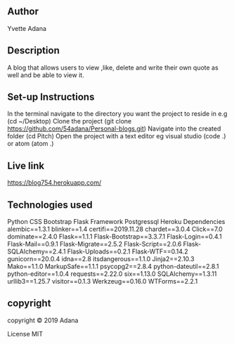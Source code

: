 ## Author
Yvette Adana
## Description
A blog that allows users to view ,like, delete and write their own quote as well and be able to view it.

## Set-up Instructions
In the terminal navigate to the directory you want the project to reside in e.g (cd ~/Desktop)
Clone the project (git clone https://github.com/54adana/Personal-blogs.git)
Navigate into the created folder (cd Pitch)
Open the project with a text editor eg visual studio (code .) or atom (atom .)
## Live link
https://blog754.herokuapp.com/

## Technologies used
Python
CSS
Bootstrap
Flask Framework
Postgressql
Heroku
Dependencies
alembic==1.3.1
blinker==1.4
certifi==2019.11.28
chardet==3.0.4
Click==7.0
dominate==2.4.0
Flask==1.1.1
Flask-Bootstrap==3.3.7.1
Flask-Login==0.4.1
Flask-Mail==0.9.1
Flask-Migrate==2.5.2
Flask-Script==2.0.6
Flask-SQLAlchemy==2.4.1
Flask-Uploads==0.2.1
Flask-WTF==0.14.2
gunicorn==20.0.4
idna==2.8
itsdangerous==1.1.0
Jinja2==2.10.3
Mako==1.1.0
MarkupSafe==1.1.1
psycopg2==2.8.4
python-dateutil==2.8.1
python-editor==1.0.4
requests==2.22.0
six==1.13.0
SQLAlchemy==1.3.11
urllib3==1.25.7
visitor==0.1.3
Werkzeug==0.16.0
WTForms==2.2.1
## copyright
copyright © 2019 Adana

License
MIT